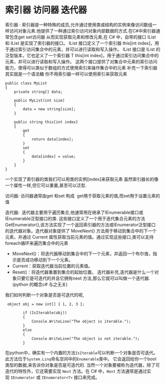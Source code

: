 # 索引器 访问器 迭代器


索引器 : 索引器是一种特殊的成员,允许通过使用类或结构的实例来像访问数组一样访问对象元素.他提供了一种通过索引访问对象内部数据的方式.在C#中索引器通常包含get set访问器 从而实现获取元素和修改元素,在 C# 中，自带的接口 IList 和 IList<T> 是实现了索引器的接口。
IList 接口定义了一个索引器 this\[int index\]，用于通过索引访问集合中的元素，并可以进行读取和写入操作。
IList<T> 接口是 IList 的泛型版本，它也定义了一个索引器 T this\[int index\]，用于通过索引访问集合中的元素，并可以进行读取和写入操作。
这两个接口提供了对集合中元素的索引访问能力，使得可以类似于数组的方式使用索引来操作集合中的元素
补充一下索引器其实就是一个语法糖
你不用索引器一样可以使用索引来获取元素

```
public class MyList
{
    private string[] data;

    public MyList(int size)
    {
        data = new string[size];
    }

    public string this[int index]
    {
        get
        {
            return data[index];
        }
        set
        {
            data[index] = value;
        }
    }
}
```
一个实现了索引器的类我们可以用类的实例[index]来获取元素
虽然索引器长的像一个属性一样,但它可以重置,甚至可以泛型.


访问器: 访问器通常由get 和set 构成  get用于获取元素的值,而set用于设置元素的值


迭代器:  迭代器主要用于遍历集合,他通常用在继承了IEnumerable接口或IEnumerable<T>泛型接口的类.
这些接口定义了一个用于迭代集合元素的方法GetEnumerator(),该方法实现了一个返回索引器的方法或IEnumerator<T>泛型接口 的迭代器对象。迭代器对象提供了 MoveNext() 方法用于移动到集合中的下一个元素，并通过 Current 属性获取当前元素的值。通过实现这些接口,类可以支持foreach循环来遍历集合中的元素

* MoveNext()：将迭代器移动到集合中的下一个元素，并返回一个布尔值，指示是否成功移动到下一个元素。
* Current：获取迭代器当前位置的元素值。
* Reset()：将迭代器重置到集合的起始位置。
迭代器补充,迭代器是什么一个对象只要它是可迭代的并且它拥有next 方法,那么它就可以叫做一个迭代器.(python 的概念c# 与之无关)

我们如何判断一个对象是否是可迭代的呢,
```
 object obj = new int[] { 1, 2, 3 };

        if (IsIterable(obj))
        {
            Console.WriteLine("The object is iterable.");
        }
        else
        {
            Console.WriteLine("The object is not iterable.");
        }

```
在python中，确实有一个内置的方法`IsIterable`可以判断一个对象是否可迭代。此方法位于`System.Linq`命名空间中的`Enumerable`类中。
它会返回给你一个bool类型的数据,来告诉你对象是否是可迭代的.
当然一个对象要被称为迭代器，除了可迭代的特性外，它还需要实现 `Next` 方法。在 C# 中，`Next` 方法通常是通过实现 `IEnumerator` 或 `IEnumerator<T>` 接口来完成。